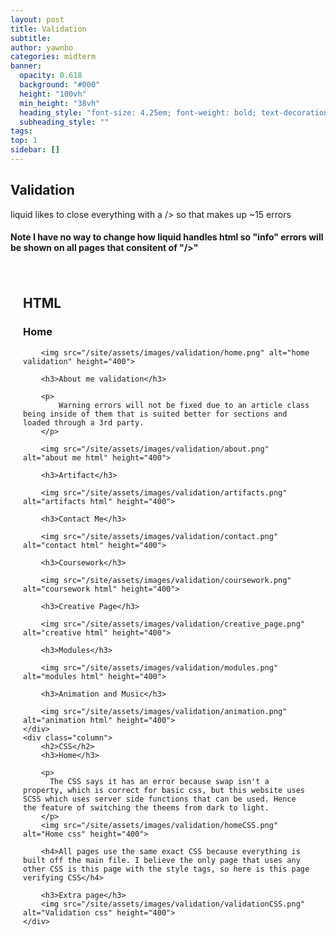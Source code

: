 ```yaml
---
layout: post
title: Validation
subtitle:
author: yawnbo
categories: midterm
banner:
  opacity: 0.618
  background: "#000"
  height: "100vh"
  min_height: "38vh"
  heading_style: "font-size: 4.25em; font-weight: bold; text-decoration: underline"
  subheading_style: ""
tags: 
top: 1
sidebar: []
---
```

<style>
    .container {
        display: flex;
    }

    .column {
        flex: 1;
        padding: 20px;
    }

    .column img {
        max-width: 100%;
        height: auto;
    }
</style>
<h2>Validation</h2>
<p>
    liquid likes to close everything with a /> so that makes up ~15 errors

<h4>
    Note I have no way to change how liquid handles html so "info" errors will be shown on all pages that consitent of "/>"
</h4>

<div class="container">
    <div class="column">
        <h2>HTML</h2>
        <h3>Home</h3>

        <img src="/site/assets/images/validation/home.png" alt="home validation" height="400">

        <h3>About me validation</h3>

        <p>
            Warning errors will not be fixed due to an article class being inside of them that is suited better for sections and loaded through a 3rd party.
        </p>

        <img src="/site/assets/images/validation/about.png" alt="about me html" height="400">

        <h3>Artifact</h3>

        <img src="/site/assets/images/validation/artifacts.png" alt="artifacts html" height="400">

        <h3>Contact Me</h3>

        <img src="/site/assets/images/validation/contact.png" alt="contact html" height="400">

        <h3>Coursework</h3>

        <img src="/site/assets/images/validation/coursework.png" alt="coursework html" height="400">

        <h3>Creative Page</h3>

        <img src="/site/assets/images/validation/creative_page.png" alt="creative html" height="400">

        <h3>Modules</h3>

        <img src="/site/assets/images/validation/modules.png" alt="modules html" height="400">

        <h3>Animation and Music</h3>

        <img src="/site/assets/images/validation/animation.png" alt="animation html" height="400">
    </div>
    <div class="column">
        <h2>CSS</h2>
        <h3>Home</h3>

        <p>
          The CSS says it has an error because swap isn't a property, which is correct for basic css, but this website uses SCSS which uses server side functions that can be used. Hence the feature of switching the theems from dark to light. 
        </p>
        <img src="/site/assets/images/validation/homeCSS.png" alt="Home css" height="400">

        <h4>All pages use the same exact CSS because everything is built off the main file. I believe the only page that uses any other CSS is this page with the style tags, so here is this page verifying CSS</h4>

        <h3>Extra page</h3>
        <img src="/site/assets/images/validation/validationCSS.png" alt="Validation css" height="400">
    </div>
</div>


